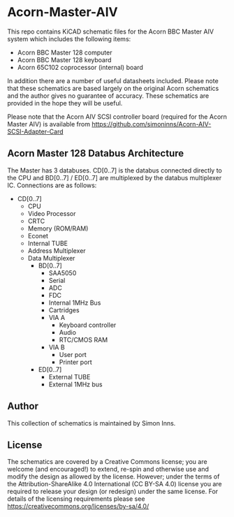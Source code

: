 # Acorn-Master-AIV

This repo contains KiCAD schematic files for the Acorn BBC Master AIV system which includes the following items:

* Acorn BBC Master 128 computer
* Acorn BBC Master 128 keyboard
* Acorn 65C102 coprocessor (internal) board

In addition there are a number of useful datasheets included.  Please note that these schematics are based largely on the original Acorn schematics and the author gives no guarantee of accuracy.  These schematics are provided in the hope they will be useful.

Please note that the Acorn AIV SCSI controller board (required for the Acorn Master AIV) is available from https://github.com/simoninns/Acorn-AIV-SCSI-Adapter-Card

## Acorn Master 128 Databus Architecture

The Master has 3 databuses.  CD[0..7] is the databus connected directly to the CPU and BD[0..7] / ED[0..7] are multiplexed by the databus multiplexer IC.  Connections are as follows:

* CD[0..7]
  * CPU
  * Video Processor
  * CRTC
  * Memory (ROM/RAM)
  * Econet
  * Internal TUBE
  * Address Multiplexer
  * Data Multiplexer
    * BD[0..7]
      * SAA5050
      * Serial
      * ADC
      * FDC
      * Internal 1MHz Bus
      * Cartridges
      * VIA A
        * Keyboard controller
        * Audio
        * RTC/CMOS RAM
      * VIA B
        * User port
        * Printer port
    * ED[0..7]
      * External TUBE
      * External 1MHz bus

## Author

This collection of schematics is maintained by Simon Inns.

## License

The schematics are covered by a Creative Commons license; you are welcome (and encouraged!) to extend, re-spin and otherwise use and modify the design as allowed by the license.  However; under the terms of the Attribution-ShareAlike 4.0 International (CC BY-SA 4.0) license you are required to release your design (or redesign) under the same license.  For details of the licensing requirements please see <https://creativecommons.org/licenses/by-sa/4.0/>